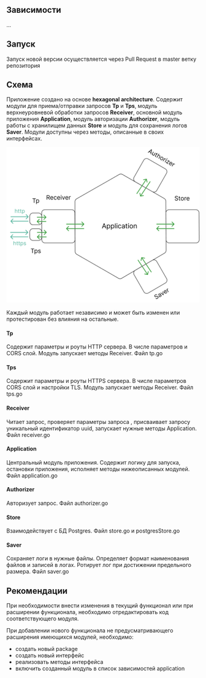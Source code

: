 
## Зависимости

...

## Запуск

Запуск новой версии осуществляется через Pull Request в master ветку репозитория

## Схема

Приложение создано на основе **hexagonal architecture**. Содержит модули для приема/отправки запросов **Tp** и **Tps**, модуль верхнеуровневой обработки запросов **Receiver**, основной модуль приложения **Application**, модуль авторизации **Authorizer**, модуль работы с хранилищем данных **Store** и модуль для сохранения логов **Saver**. Модули доступны через методы, описанные в своих интерфейсах.

![notification](forReadme/notifications.png)

Каждый модуль работает независимо и может быть изменен или протестирован без влияния на остальные.

#### Tp 

Содержит параметры и роуты HTTP сервера. В числе параметров и CORS  слой. Модуль запускает методы Receiver. Файл tp.go

#### Tps

Содержит параметры и роуты HTTPS сервера. В числе параметров CORS  слой и настройки TLS. Модуль запускает методы Receiver. Файл tps.go

#### Receiver

Читает запрос, проверяет параметры запроса , присваивает запросу уникальный идентификатор uuid, запускает нужные методы Application. Файл receiver.go

#### Application

Центральный модуль приложения. Содержит логику для запуска, остановки приложения, исполняет методы нижеописанных модулей. Файл application.go

#### Authorizer

Авторизует запрос. Файл authorizer.go

#### Store

Взаимодействует с БД Postgres. Файл store.go и postgresStore.go

#### Saver

Сохраняет логи в нужные файлы. Определяет формат наименования файлов и записей в логах. Ротирует лог при достижении предельного размера. Файл saver.go

## Рекомендации

При необходимости внести изменения в текущий функционал или при расширении функционала, необходимо отредактировать код соответствующего модуля.

При добавлении нового функционала не предусматривающего расширения имеющихся модулей, необходимо:
- создать новый package
- создать новый интерфейс
- реализовать методы интерфейса 
- включить созданный модуль в список зависимостей application
